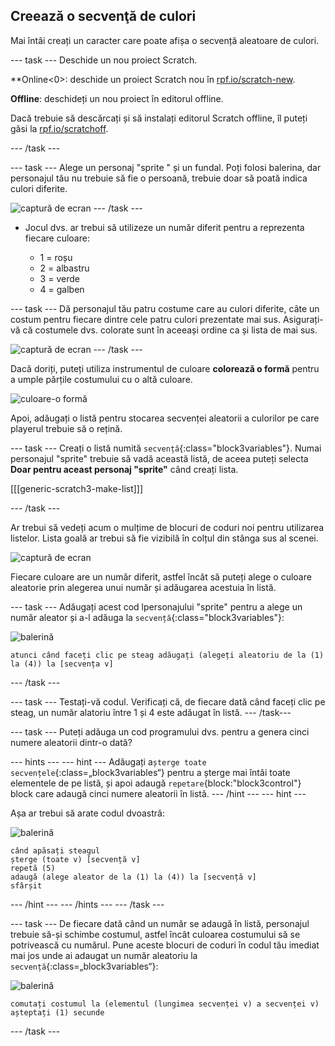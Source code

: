 ## Creează o secvenţă de culori

Mai întâi creați un caracter care poate afișa o secvență aleatoare de culori.

\--- task \--- Deschide un nou proiect Scratch.

**Online<0>: deschide un proiect Scratch nou în [rpf.io/scratch-new](https://rpf.io/scratchon).</p> 

**Offline**: deschideți un nou proiect în editorul offline.

Dacă trebuie să descărcați și să instalați editorul Scratch offline, îl puteți găsi la [rpf.io/scratchoff](https://rpf.io/scratchoff).

\--- /task \---

\--- task \--- Alege un personaj "sprite " și un fundal. Poți folosi balerina, dar personajul tău nu trebuie să fie o persoană, trebuie doar să poată indica culori diferite.

![captură de ecran](images/colour-sprite.png) \--- /task \---

+ Jocul dvs. ar trebui să utilizeze un număr diferit pentru a reprezenta fiecare culoare:
    
    + 1 = roșu
    + 2 = albastru
    + 3 = verde
    + 4 = galben

\--- task \--- Dă personajul tău patru costume care au culori diferite, câte un costum pentru fiecare dintre cele patru culori prezentate mai sus. Asigurați-vă că costumele dvs. colorate sunt în aceeași ordine ca și lista de mai sus.

![captură de ecran](images/colour-costume.png) \--- /task \---

Dacă doriți, puteți utiliza instrumentul de culoare **colorează o formă** pentru a umple părțile costumului cu o altă culoare.

![culoare-o formă](images/color-a-shape.png)

Apoi, adăugați o listă pentru stocarea secvenței aleatorii a culorilor pe care playerul trebuie să o rețină.

\--- task \--- Creați o listă numită `secvență`{:class="block3variables"}. Numai personajul "sprite" trebuie să vadă această listă, de aceea puteți selecta **Doar pentru aceast personaj "sprite"** când creați lista.

[[[generic-scratch3-make-list]]]

\--- /task \---

Ar trebui să vedeți acum o mulțime de blocuri de coduri noi pentru utilizarea listelor. Lista goală ar trebui să fie vizibilă în colțul din stânga sus al scenei.

![captură de ecran](images/colour-list-blocks-annotated.png)

Fiecare culoare are un număr diferit, astfel încât să puteți alege o culoare aleatorie prin alegerea unui număr și adăugarea acestuia în listă.

\--- task \--- Adăugați acest cod lpersonajului "sprite" pentru a alege un număr aleator și a-l adăuga la `secvență`{:class="block3variables"}:

![balerină](images/ballerina.png)

```blocks3
atunci când faceți clic pe steag adăugați (alegeți aleatoriu de la (1) la (4)) la [secvența v]
```

\--- /task \---

\--- task \--- Testați-vă codul. Verificați că, de fiecare dată când faceți clic pe steag, un număr alatoriu între 1 și 4 este adăugat în listă. \--- /task\---

\--- task \--- Puteți adăuga un cod programului dvs. pentru a genera cinci numere aleatorii dintr-o dată?

\--- hints \--- \--- hint \--- Adăugați a`șterge toate secvențele`{:class=„block3variables“} pentru a șterge mai întâi toate elementele de pe listă, și apoi adaugă `repetare`{block:"block3control"} block care adaugă cinci numere aleatorii în listă. \--- /hint \--- \--- hint \---

Așa ar trebui să arate codul dvoastră:

![balerină](images/ballerina.png)

```blocks3
când apăsați steagul
șterge (toate v) [secvență v]
repetă (5)
adaugă (alege aleator de la (1) la (4)) la [secvență v]
sfârșit
```

\--- /hint \--- \--- /hints \--- \--- /task \---

\--- task \--- De fiecare dată când un număr se adaugă în listă, personajul trebuie să-și schimbe costumul, astfel încât culoarea costumului să se potrivească cu numărul. Pune aceste blocuri de coduri în codul tău imediat mai jos unde ai adaugat un număr aleatoriu la `secvență`{:class=„block3variables“}:

![balerină](images/ballerina.png)

```blocks3
comutați costumul la (elementul (lungimea secvenței v) a secvenței v)
așteptați (1) secunde
```

\--- /task \---